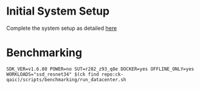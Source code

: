 # Initial System Setup 
Complete the system setup as detailed [here](https://github.com/krai/ck-qaic/blob/main/script/setup.docker/README.md)

# Benchmarking 
``` 
SDK_VER=v1.6.80 POWER=no SUT=r282_z93_q8e DOCKER=yes OFFLINE_ONLY=yes  WORKLOADS="ssd_resnet34" $(ck find repo:ck-qaic)/scripts/benchmarking/run_datacenter.sh  
```